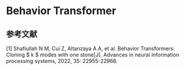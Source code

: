 # Behavior Transformer





## 参考文献

[1] Shafiullah N M, Cui Z, Altanzaya A A, et al. Behavior Transformers: Cloning $ k $ modes with one stone[J]. Advances in neural information processing systems, 2022, 35: 22955-22968.


